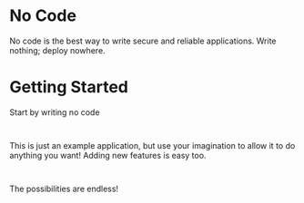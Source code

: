 # No Code

No code is the best way to write secure and reliable applications. Write nothing; deploy nowhere. 

# Getting Started

Start by writing no code 

``` 
   ‎
```

This is just an example application, but use your imagination to allow it to do anything you want! Adding new features is easy too. 

```
   ‎
```

The possibilities are endless!
